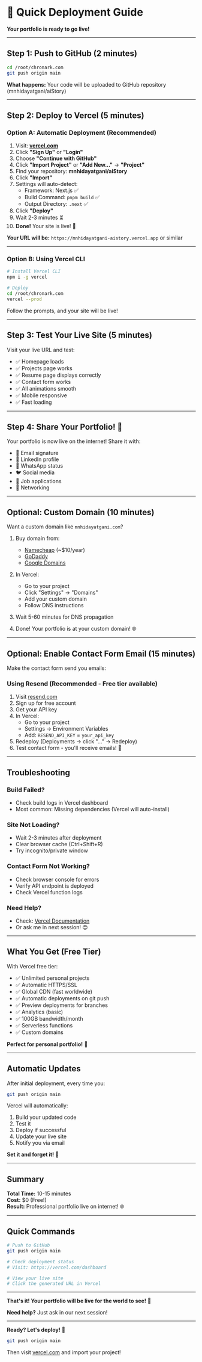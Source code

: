 # 🚀 Quick Deployment Guide

**Your portfolio is ready to go live!**

---

## Step 1: Push to GitHub (2 minutes)

```bash
cd /root/chronark.com
git push origin main
```

**What happens:** Your code will be uploaded to GitHub repository (mnhidayatgani/aiStory)

---

## Step 2: Deploy to Vercel (5 minutes)

### Option A: Automatic Deployment (Recommended)

1. Visit: **[vercel.com](https://vercel.com)**
2. Click **"Sign Up"** or **"Login"**
3. Choose **"Continue with GitHub"**
4. Click **"Import Project"** or **"Add New..."** → **"Project"**
5. Find your repository: **mnhidayatgani/aiStory**
6. Click **"Import"**
7. Settings will auto-detect:
   - Framework: Next.js ✅
   - Build Command: `pnpm build` ✅
   - Output Directory: `.next` ✅
8. Click **"Deploy"**
9. Wait 2-3 minutes ⏳
10. **Done!** Your site is live! 🎉

**Your URL will be:** `https://mnhidayatgani-aistory.vercel.app` or similar

---

### Option B: Using Vercel CLI

```bash
# Install Vercel CLI
npm i -g vercel

# Deploy
cd /root/chronark.com
vercel --prod
```

Follow the prompts, and your site will be live!

---

## Step 3: Test Your Live Site (5 minutes)

Visit your live URL and test:
- ✅ Homepage loads
- ✅ Projects page works
- ✅ Resume page displays correctly
- ✅ Contact form works
- ✅ All animations smooth
- ✅ Mobile responsive
- ✅ Fast loading

---

## Step 4: Share Your Portfolio! 🎊

Your portfolio is now live on the internet! Share it with:
- 📧 Email signature
- 💼 LinkedIn profile
- 📱 WhatsApp status
- 🐦 Social media
- 💌 Job applications
- 🤝 Networking

---

## Optional: Custom Domain (10 minutes)

Want a custom domain like `mnhidayatgani.com`?

1. Buy domain from:
   - [Namecheap](https://namecheap.com) (~$10/year)
   - [GoDaddy](https://godaddy.com)
   - [Google Domains](https://domains.google)

2. In Vercel:
   - Go to your project
   - Click "Settings" → "Domains"
   - Add your custom domain
   - Follow DNS instructions

3. Wait 5-60 minutes for DNS propagation
4. Done! Your portfolio is at your custom domain! 🌐

---

## Optional: Enable Contact Form Email (15 minutes)

Make the contact form send you emails:

### Using Resend (Recommended - Free tier available)

1. Visit [resend.com](https://resend.com)
2. Sign up for free account
3. Get your API key
4. In Vercel:
   - Go to your project
   - Settings → Environment Variables
   - Add: `RESEND_API_KEY` = `your_api_key`
5. Redeploy (Deployments → click "..." → Redeploy)
6. Test contact form - you'll receive emails! 📧

---

## Troubleshooting

### Build Failed?
- Check build logs in Vercel dashboard
- Most common: Missing dependencies (Vercel will auto-install)

### Site Not Loading?
- Wait 2-3 minutes after deployment
- Clear browser cache (Ctrl+Shift+R)
- Try incognito/private window

### Contact Form Not Working?
- Check browser console for errors
- Verify API endpoint is deployed
- Check Vercel function logs

### Need Help?
- Check: [Vercel Documentation](https://vercel.com/docs)
- Or ask me in next session! 😊

---

## What You Get (Free Tier)

With Vercel free tier:
- ✅ Unlimited personal projects
- ✅ Automatic HTTPS/SSL
- ✅ Global CDN (fast worldwide)
- ✅ Automatic deployments on git push
- ✅ Preview deployments for branches
- ✅ Analytics (basic)
- ✅ 100GB bandwidth/month
- ✅ Serverless functions
- ✅ Custom domains

**Perfect for personal portfolio!** 🎯

---

## Automatic Updates

After initial deployment, every time you:
```bash
git push origin main
```

Vercel will automatically:
1. Build your updated code
2. Test it
3. Deploy if successful
4. Update your live site
5. Notify you via email

**Set it and forget it!** 🚀

---

## Summary

**Total Time:** 10-15 minutes  
**Cost:** $0 (Free!)  
**Result:** Professional portfolio live on internet! 🌐

---

## Quick Commands

```bash
# Push to GitHub
git push origin main

# Check deployment status
# Visit: https://vercel.com/dashboard

# View your live site
# Click the generated URL in Vercel
```

---

**That's it! Your portfolio will be live for the world to see!** 🎉

**Need help?** Just ask in our next session!

---

**Ready? Let's deploy!** 🚀

```bash
git push origin main
```

Then visit [vercel.com](https://vercel.com) and import your project!
